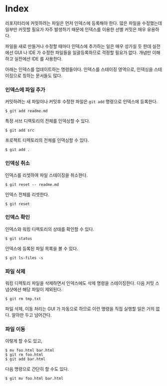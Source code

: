 # Index

리포지터리에 커밋하려는 파일은 먼저 인덱스에 등록해야 한다.
많은 파일을 수정했는데 일부만 커밋할 필요가 자주 발생하기 때문에 인덱스를 이용한 선별 커밋은 매우 유용하다.

파일을 새로 만들거나 수정할 때마다 인덱스에 추가하는 일은 매우 성가실 듯 한데
실전에선 GUI 나 IDE 가 수정한 파일들을 일괄등록하므로 걱정할 필요가 없다.
개념만 이해하고 실전에선 IDE 를 사용한다.

아래는 인덱스를 업데이트하는 명령들이다.
인덱스를 스테이징 영역으로, 인덱싱을 스테이징으로 칭하는 문서들도 많다.


### 인덱스에 파일 추가

커밋하려는 새 파일이나 커밋후 수정한 파일은 `git add` 명령으로 인덱스에 등록한다.

	$ git add readme.md

특정 서브 디렉토리의 전체를 인덱싱할 수 있다.

	$ git add src

프로젝트 디렉토리의 전체를 인덱싱할 수 있다.

	$ git add .


### 인덱싱 취소

인덱스를 리셋하여 파일 스테이징을 취소한다.

	$ git reset -- readme.md

인덱스 전체를 리셋한다.

	$ git reset


### 인덱스 확인

인덱스와 워킹 디렉토리의 상태를 확인할 수 있다.

	$ git status

인덱스에 등록된 파일 목록을 볼 수 있다.

	$ git ls-files -s


### 파일 삭제

워킹 디렉토리 파일을 삭제하면서 인덱스에도 삭제 명령을 스테이징한다.
다음 커밋 스냅샷에선 해당 파일이 제외된다.

	$ git rm tmp.txt

파일 삭제, 이동 처리는 GUI 가 자동으로 하므로 이런 명령을 직접 실행할 일은 거의 없다.
알아만 두고 넘어간다.


### 파일 이동

이렇게 할 수도 있고,

	$ mv foo.html bar.html
	$ git rm foo.html
	$ git add bar.html

다음 명령으로 간단히 할 수도 있다.

	$ git mv foo.html bar.html

